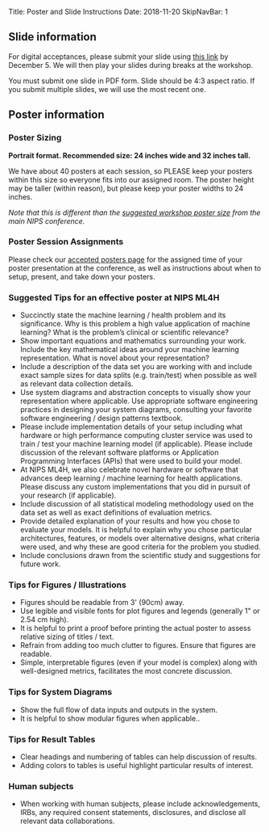 Title: Poster and Slide Instructions
Date: 2018-11-20
SkipNavBar: 1

## Slide information

For digital acceptances, please submit your slide using [this link](https://goo.gl/forms/aFd2DKqHSJuDMuoh2) by December 5. We will then play your slides during breaks at the workshop.

You must submit one slide in PDF form. Slide should be 4:3 aspect ratio. If you submit multiple slides, we will use the most recent one.

## Poster information

### Poster Sizing

**Portrait format. Recommended size: 24 inches wide and 32 inches tall.**

We have about 40 posters at each session, so PLEASE keep your posters within this size so everyone fits into our assigned room. The poster height may be taller (within reason), but please keep your poster widths to 24 inches.

*Note that this is different than the [suggested workshop poster size](https://nips.cc/FAQ/PosterBoardSize) from the main NIPS conference.*

### Poster Session Assignments

Please check our <a href="posters.html">accepted posters page</a> for the assigned time of your poster presentation at the conference, as well as instructions about when to setup, present, and take down your posters.

### Suggested Tips for an effective poster at NIPS ML4H

* Succinctly state the machine learning / health problem and its significance. Why is this problem a high value application of machine learning? What is the problem’s clinical or scientific relevance?
* Show important equations and mathematics surrounding your work. Include the key mathematical  ideas around your machine learning representation. What is novel about your representation?
* Include a description of the data set you are working with and include exact sample sizes for data splits (e.g. train/test) when possible as well as relevant data collection details.
* Use system diagrams and abstraction concepts to visually show your representation where applicable. Use appropriate software engineering practices in designing your system diagrams, consulting your favorite software engineering / design patterns textbook.
* Please include implementation details of your setup including what hardware or high performance computing cluster service was used to train / test your machine learning model (if applicable). Please include discussion of the relevant software platforms or Application Programming Interfaces (APIs) that were used to build your model. 
* At NIPS ML4H, we also celebrate novel hardware or software that advances deep learning / machine learning for health applications. Please discuss any custom implementations that you did in pursuit of your research (if applicable).
* Include discussion of all statistical modeling methodology used on the data set as well as exact definitions of evaluation metrics.
* Provide detailed explanation of your results and how you chose to evaluate your models. It is helpful to explain why you chose particular architectures, features, or models over alternative designs, what criteria were used, and why these are good criteria for the problem you studied.
* Include conclusions drawn from the scientific study and suggestions for future work.

### Tips for Figures / Illustrations

* Figures should be readable from 3' (90cm) away.
* Use legible and visible fonts for plot figures and legends (generally 1" or 2.54 cm high). 
* It is helpful to print a proof before printing the actual poster to assess relative sizing of titles / text.
* Refrain from adding too much clutter to figures. Ensure that figures are readable. 
* Simple, interpretable figures (even if your model is complex) along with well-designed metrics, facilitates the most concrete discussion.

### Tips for System Diagrams

* Show the full flow of data inputs and outputs in the system.
* It is helpful to show modular figures when applicable..

### Tips for Result Tables

* Clear headings and numbering of tables can help discussion of results.
* Adding colors to tables is useful highlight particular results of interest.

### Human subjects

* When working with human subjects, please include acknowledgements, IRBs, any required consent statements, disclosures, and disclose all relevant data collaborations.